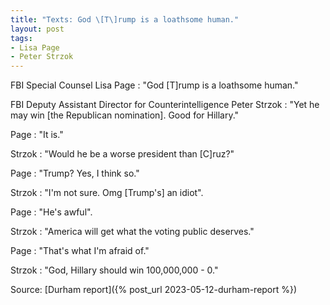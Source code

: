 ```yaml
---
title: "Texts: God \[T\]rump is a loathsome human."
layout: post
tags:
- Lisa Page
- Peter Strzok
---
```


FBI Special Counsel Lisa Page
: "God \[T\]rump is a loathsome human."

FBI Deputy Assistant Director for Counterintelligence Peter Strzok
: "Yet he may win \[the Republican nomination\]. Good for Hillary."

Page
: "It is."

Strzok
: "Would he be a worse president than \[C\]ruz?"

Page
: "Trump? Yes, I think so."

Strzok
: "I'm not sure. Omg \[Trump's\] an idiot".

Page
: "He's awful".

Strzok
: "America will get what the voting public deserves."

Page
: "That's what I'm afraid of."

Strzok
: "God, Hillary should win 100,000,000 - 0."


Source: [Durham report]({% post_url 2023-05-12-durham-report %})
